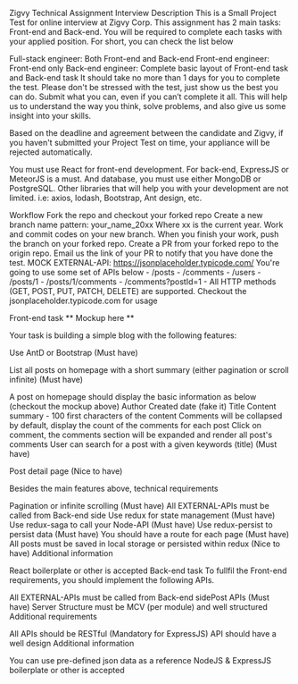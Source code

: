 Zigvy Technical Assignment Interview
Description
This is a Small Project Test for online interview at Zigvy Corp. This assignment has 2 main tasks: Front-end and Back-end. You will be required to complete each tasks with your applied position. For short, you can check the list below

Full-stack engineer: Both Front-end and Back-end
Front-end engineer: Front-end only
Back-end engineer: Complete basic layout of Front-end task and Back-end task
It should take no more than 1 days for you to complete the test. Please don't be stressed with the test, just show us the best you can do. Submit what you can, even if you can’t complete it all. This will help us to understand the way you think, solve problems, and also give us some insight into your skills.

Based on the deadline and agreement between the candidate and Zigvy, if you haven't submitted your Project Test on time, your appliance will be rejected automatically.

You must use React for front-end development. For back-end, ExpressJS or MeteorJS is a must. And database, you must use either MongoDB or PostgreSQL. Other libraries that will help you with your development are not limited. i.e: axios, lodash, Bootstrap, Ant design, etc.

Workflow
Fork the repo and checkout your forked repo
Create a new branch name pattern: your_name_20xx
Where xx is the current year.
Work and commit codes on your new branch.
When you finish your work, push the branch on your forked repo.
Create a PR from your forked repo to the origin repo.
Email us the link of your PR to notify that you have done the test.
MOCK EXTERNAL-API: https://jsonplaceholder.typicode.com/
You're going to use some set of APIs below - /posts - /comments - /users - /posts/1 - /posts/1/comments - /comments?postId=1 - All HTTP methods (GET, POST, PUT, PATCH, DELETE) are supported. Checkout the jsonplaceholder.typicode.com for usage

Front-end task
** Mockup here **

Your task is building a simple blog with the following features:

Use AntD or Bootstrap (Must have)

List all posts on homepage with a short summary (either pagination or scroll infinite) (Must have)

A post on homepage should display the basic information as below (checkout the mockup above)
Author
Created date (fake it)
Title
Content summary - 100 first characters of the content
Comments will be collapsed by default, display the count of the comments for each post
Click on comment, the comments section will be expanded and render all post's comments
User can search for a post with a given keywords (title) (Must have)

Post detail page (Nice to have)

Besides the main features above, technical requirements

Pagination or infinite scrolling (Must have)
All EXTERNAL-APIs must be called from Back-end side
Use redux for state management (Must have)
Use redux-saga to call your Node-API (Must have)
Use redux-persist to persist data (Must have)
You should have a route for each page (Must have)
All posts must be saved in local storage or persisted within redux (Nice to have)
Additional information

React boilerplate or other is accepted
Back-end task
To fullfil the Front-end requirements, you should implement the following APIs.

All EXTERNAL-APIs must be called from Back-end sidePost APIs (Must have)
Server Structure must be MCV (per module) and well structured
Additional requirements

All APIs should be RESTful (Mandatory for ExpressJS)
API should have a well design
Additional information

You can use pre-defined json data as a reference
NodeJS & ExpressJS boilerplate or other is accepted